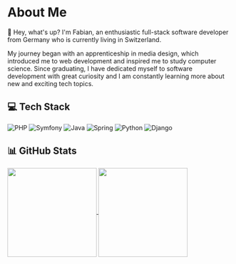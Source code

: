 # About Me

👋 Hey, what's up? I'm Fabian, an enthusiastic full-stack software developer from Germany who is currently living in Switzerland.

My journey began with an apprenticeship in media design, which introduced me to web development and inspired me to study computer science. Since graduating, I have dedicated myself to software development with great curiosity and I am constantly learning more about new and exciting tech topics.

## 💻 Tech Stack
![PHP](https://img.shields.io/badge/php-%23777BB4.svg?style=flat-square&logo=php&logoColor=white)
![Symfony](https://img.shields.io/badge/symfony-%23000000.svg?style=flat-square&logo=symfony&logoColor=white)
![Java](https://img.shields.io/badge/java-%23ED8B00.svg?style=flat-square&logo=openjdk&logoColor=white)
![Spring](https://img.shields.io/badge/spring-%236DB33F.svg?style=flat-square&logo=spring&logoColor=white)
![Python](https://img.shields.io/badge/python-3670A0?style=flat-square&logo=python&logoColor=white)
![Django](https://img.shields.io/badge/django-%23092E20.svg?style=flat-square&logo=django&logoColor=white)

## 📊 GitHub Stats
<a href="https://github.com/anuraghazra/github-readme-stats">
  <img height=200 align="center" src="https://github-readme-stats.vercel.app/api?username=Neluxx&theme=dark&hide=contribs">
</a>
<a href="https://github.com/anuraghazra/github-readme-stats">
  <img height=200 align="center" src="https://github-readme-stats.vercel.app/api/top-langs/?username=Neluxx&theme=dark&layout=compact">
</a>
